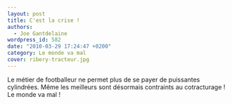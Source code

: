 ```yaml
---
layout: post
title: C'est la crise !
authors:
  - Joe Gantdelaine
wordpress_id: 582
date: "2010-03-29 17:24:47 +0200"
category: Le monde va mal
cover: ribery-tracteur.jpg
---
```


Le métier de footballeur ne permet plus de se payer de puissantes cylindrées.
Même les meilleurs sont désormais contraints au cotracturage ! Le monde va mal !

